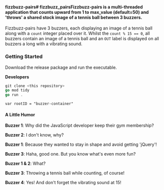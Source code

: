 #### fizzbuzz-pairs# fizzbuzz_pairsFizzbuzz-pairs is a multi-threaded application that counts upward from 1 to max_value (default=50) and 'throws' a shared stock image of a tennis ball between 3 buzzers.
Fizzbuzz-pairs have 3 buzzers, each displaying an image of a tennis ball along with a `count` integer placed over it.
Whilst the `count % 15 == 0`, all buzzers contain an image of a tennis ball and an `OUT` label is displayed on all buzzers a long with a vibrating sound.

### Getting Started

Download the release package and run the executable. 

**Developers** 
```go
git clone <this repository>
go mod tidy
go run .
```


```
var rootID = "buzzer-container"
```

#### A Little Humor
**Buzzer 1**: Why did the JavaScript developer keep their gym membership?

**Buzzer 2**: I don't know, why?

**Buzzer 1**: Because they wanted to stay in shape and avoid getting 'jQuery'!

**Buzzer 3**: Haha, good one. But you know what's even more fun?

**Buzzer 1 & 2**: What?

**Buzzer 3**: Throwing a tennis ball while counting, of course!

**Buzzer 4**: Yes! And don't forget the vibrating sound at 15!